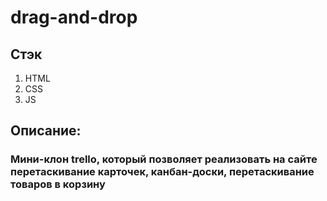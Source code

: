 # drag-and-drop

## Стэк
1. HTML
2. CSS
3. JS

## Описание:

### Мини-клон trello, который позволяет реализовать на сайте перетаскивание карточек, канбан-доски, перетаскивание товаров в корзину